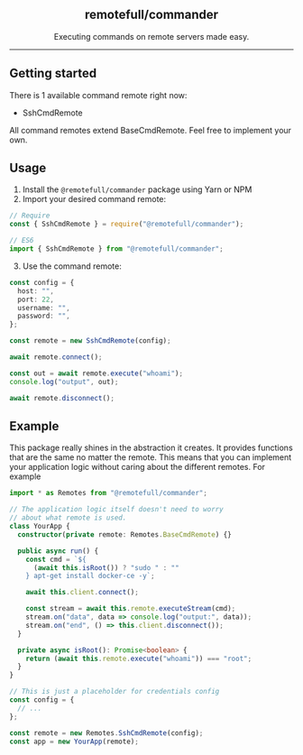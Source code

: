 <center>
<h2>remotefull/commander</h2>
Executing commands on remote servers made easy.
</center>

<hr>

## Getting started

There is 1 available command remote right now:

- SshCmdRemote

All command remotes extend BaseCmdRemote. Feel free to implement your own.

## Usage

1. Install the `@remotefull/commander` package using Yarn or NPM
2. Import your desired command remote:

```ts
// Require
const { SshCmdRemote } = require("@remotefull/commander");

// ES6
import { SshCmdRemote } from "@remotefull/commander";
```

3. Use the command remote:

```ts
const config = {
  host: "",
  port: 22,
  username: "",
  password: "",
};

const remote = new SshCmdRemote(config);

await remote.connect();

const out = await remote.execute("whoami");
console.log("output", out);

await remote.disconnect();
```

## Example

This package really shines in the abstraction it creates. It provides functions that are the same no matter the remote. This means that you can implement your application logic without caring about the different remotes. For example

```ts
import * as Remotes from "@remotefull/commander";

// The application logic itself doesn't need to worry
// about what remote is used.
class YourApp {
  constructor(private remote: Remotes.BaseCmdRemote) {}

  public async run() {
    const cmd = `${
      (await this.isRoot()) ? "sudo " : ""
    } apt-get install docker-ce -y`;

    await this.client.connect();

    const stream = await this.remote.executeStream(cmd);
    stream.on("data", data => console.log("output:", data));
    stream.on("end", () => this.client.disconnect());
  }

  private async isRoot(): Promise<boolean> {
    return (await this.remote.execute("whoami")) === "root";
  }
}

// This is just a placeholder for credentials config
const config = {
  // ...
};

const remote = new Remotes.SshCmdRemote(config);
const app = new YourApp(remote);
```
